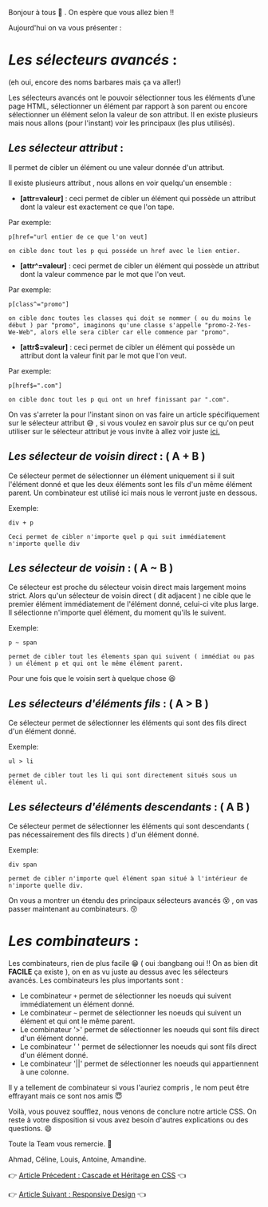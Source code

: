 Bonjour à tous  :wave: .
On espère que vous allez bien :bangbang:

Aujourd'hui on va vous présenter :

# **_Les sélecteurs avancés_** :

(eh oui, encore des noms barbares mais ça va aller!)

Les sélecteurs avancés ont le pouvoir sélectionner tous les éléments d’une page HTML, 
sélectionner un élément par rapport à son parent ou encore sélectionner un élément selon la valeur de son attribut.
Il en existe plusieurs mais nous allons (pour l'instant) voir les principaux (les plus utilisés).

## **_Les sélecteur attribut_** :

Il permet de cibler un élément ou une valeur donnée d'un attribut.

Il existe plusieurs attribut , nous allons en voir quelqu'un ensemble :

* **[attr=valeur]** : ceci permet de cibler un élément qui possède un attribut dont la valeur est exactement ce que l'on tape.

Par exemple:
```
p[href="url entier de ce que l'on veut]

on cible donc tout les p qui posséde un href avec le lien entier.
```
* **[attr^=valeur]** : ceci permet de cibler un élément qui possède un attribut dont la valeur commence par le mot que l'on veut.

Par exemple:
```
p[class^="promo"]

on cible donc toutes les classes qui doit se nommer ( ou du moins le début ) par "promo", imaginons qu'une classe s'appelle "promo-2-Yes-We-Web", alors elle sera cibler car elle commence par "promo".
```
* **[attr$=valeur]** : ceci permet de cibler un élément qui possède un attribut dont la valeur finit par le mot que l'on veut.

Par exemple:
```
p[href$=".com"]

on cible donc tout les p qui ont un href finissant par ".com".
```

On vas s'arreter la pour l'instant sinon on vas faire un article spécifiquement sur le sélecteur attribut :sweat_smile: , si vous voulez en savoir plus sur ce qu'on peut utiliser sur le sélecteur attribut je vous invite à allez voir juste [ici.](https://developer.mozilla.org/fr/docs/Web/CSS/S%C3%A9lecteurs_d_attribut)

## **_Les sélecteur de voisin direct_** :     ( A + B ) 

Ce sélecteur permet de sélectionner un élément uniquement si il suit l'élément donné et que les deux éléments sont les fils d'un même élément parent. Un combinateur est utilisé ici mais nous le verront juste en dessous.

Exemple:
```
div + p

Ceci permet de cibler n'importe quel p qui suit immédiatement n'importe quelle div
```

## **_Les sélecteur de voisin_** :     ( A ~ B )

Ce sélecteur est proche du sélecteur voisin direct mais largement moins strict. Alors qu'un sélecteur de voisin direct ( dit adjacent ) ne cible que le premier élément immédiatement de l'élément donné, celui-ci vite plus large. Il sélectionne n'importe quel élément, du moment qu'ils le suivent.

Exemple:
```
p ~ span

permet de cibler tout les élements span qui suivent ( immédiat ou pas ) un élément p et qui ont le même élément parent.
``` 

Pour une fois que le voisin sert à quelque chose :laughing:

## **_Les sélecteurs d'éléments fils_** :     ( A > B )

Ce sélecteur permet de sélectionner les éléments qui sont des fils direct d'un élément donné.

Exemple:
```
ul > li

permet de cibler tout les li qui sont directement situés sous un élément ul.
```

## **_Les sélecteurs d'éléments descendants_** :     ( A B )

Ce sélecteur permet de sélectionner les éléments qui sont descendants ( pas nécessairement des fils directs ) d'un élément donné.

Exemple:
```
div span

permet de cibler n'importe quel élément span situé à l'intérieur de n'importe quelle div.
```

On vous a montrer un étendu des principaux sélecteurs avancés :dizzy_face: ,
on vas passer maintenant au combinateurs. :kissing_closed_eyes:

# **_Les combinateurs_** :

Les combinateurs, rien de plus facile :grin: ( oui :bangbang oui :bangbang: On as bien dit **FACILE** ça existe ), on en as vu juste au dessus avec les sélecteurs avancés.
Les combinateurs les plus importants sont :

* Le combinateur `+` permet de sélectionner les noeuds qui suivent immédiatement un élément donné.
* Le combinateur `~` permet de sélectionner les noeuds qui suivent un élément et qui ont le même parent.
* Le combinateur '>' permet de sélectionner les noeuds qui sont fils direct d'un élément donné.
* Le combinateur ' ' permet de sélectionner les noeuds qui sont fils direct d'un élément donné.
* Le combinateur '||' permet de sélectionner les noeuds qui appartiennent à une colonne.

Il y a tellement de combinateur si vous l'auriez compris , le nom peut être effrayant mais ce sont nos amis :innocent:

Voilà, vous pouvez soufflez, nous venons de conclure notre article CSS.
On reste à votre disposition si vous avez besoin d'autres explications ou des questions. :smile:


Toute la Team vous remercie. :wave:

Ahmad, Céline, Louis, Antoine, Amandine.


:point_right: [Article Précedent : Cascade et Héritage en CSS](article_héritage-cascade.md) :point_left:

:point_right: [Article Suivant : Responsive Design](article_responsive.md) :point_left:
